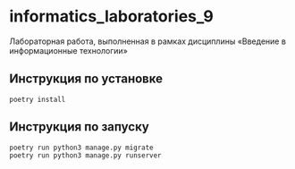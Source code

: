 # informatics_laboratories_9

Лабораторная работа, выполненная в рамках дисциплины «Введение в информационные технологии»

## Инструкция по установке

```shell
poetry install
```

## Инструкция по запуску

```shell
poetry run python3 manage.py migrate
poetry run python3 manage.py runserver
```

